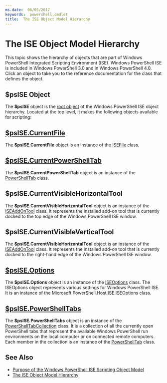 ```yaml
---
ms.date:  06/05/2017
keywords:  powershell,cmdlet
title:  The ISE Object Model Hierarchy
---
```

# The ISE Object Model Hierarchy

This topic shows the hierarchy of objects that are part of
Windows PowerShell Integrated Scripting Environment (ISE).
Windows PowerShell ISE is included in Windows PowerShell 3.0
and in Windows PowerShell 4.0.
Click an object to take you to the reference documentation
for the class that defines the object.

## $psISE Object

The **$psISE** object is the [root object](The-ObjectModelRoot-Object.md)
of the Windows PowerShell ISE object hierarchy.
Located at the top level, it makes the following objects available for scripting:

## [$psISE.CurrentFile](The-ISEFile-Object.md)

The **$psISE.CurrentFile** object is an instance of the
[ISEFile](The-ISEFile-Object.md) class.

## [$psISE.CurrentPowerShellTab](The-PowerShellTab-Object.md)

The **$psISE.CurrentPowerShellTab** object is an instance of the
[PowerShellTab](The-PowerShellTab-Object.md) class.

## $psISE.CurrentVisibleHorizontalTool

The **$psISE.CurrentVisibleHorizontalTool** object is an instance of the
[ISEAddOnTool](The-ISEAddOnTool-Object.md) class.
It represents the installed add-on tool that is currently docked to the top
edge of the Windows PowerShell ISE window.

## $psISE.CurrentVisibleVerticalTool

The **$psISE.CurrentVisibleHorizontalTool** object is an instance of the
[ISEAddOnTool](The-ISEAddOnTool-Object.md) class.
It represents the installed add-on tool that is currently docked to the
right-hand edge of the Windows PowerShell ISE window.

## [$psISE.Options](The-ISEOptions-Object.md)

The **$psISE.Options** object is an instance of the
[ISEOptions](The-ISEOptions-Object.md) class.
The ISEOptions object represents various settings for Windows PowerShell
ISE.
It is an instance of the Microsoft.PowerShell.Host.ISE.ISEOptions class.

## [$psISE.PowerShellTabs](The-PowerShellTabCollection-Object.md)

The **$psISE.PowerShellTabs** object is an instance of the
[PowerShellTabCollection](The-PowerShellTabCollection-Object.md) class.
It is a collection of all the currently open PowerShell tabs that represent
the available Windows PowerShell run environments on the local computer
or on connected remote computers.
Each member in the collection is an instance of the
[PowerShellTab](The-PowerShellTab-Object.md) class.

## See Also

- [Purpose of the Windows PowerShell ISE Scripting Object Model](Purpose-of-the-Windows-PowerShell-ISE-Scripting-Object-Model.md)
- [The ISE Object Model Hierarchy](The-ISE-Object-Model-Hierarchy.md)